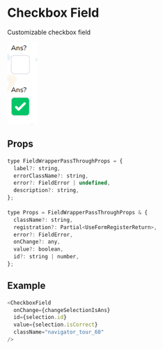# Checkbox Field

Customizable checkbox field

![](./readmeIMG/2023-02-16-05-44-07.png)

## Props

```js
type FieldWrapperPassThroughProps = {
  label?: string,
  errorClassName?: string,
  error?: FieldError | undefined,
  description?: string,
};

type Props = FieldWrapperPassThroughProps & {
  className?: string,
  registration?: Partial<UseFormRegisterReturn>,
  error?: FieldError,
  onChange?: any,
  value?: boolean,
  id?: string | number,
};
```

## Example

```js
<CheckboxField
  onChange={changeSelectionIsAns}
  id={selection.id}
  value={selection.isCorrect}
  className="navigator_tour_60"
/>
```
